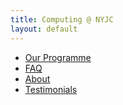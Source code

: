 ```yaml
---
title: Computing @ NYJC
layout: default
---
```


- [Our Programme](/our-programme.html)
- [FAQ](/faq.html)
- [About](/about.html)
- [Testimonials](/testimonials.html)

